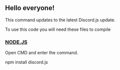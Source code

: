 ## Hello everyone!

This command updates to the latest Discord.js update.

 To use this code you will need these files to compile
 
 ### [NODE.JS](https://nodejs.org)
 
 Open CMD and enter the command.
 
 npm install discord.js

